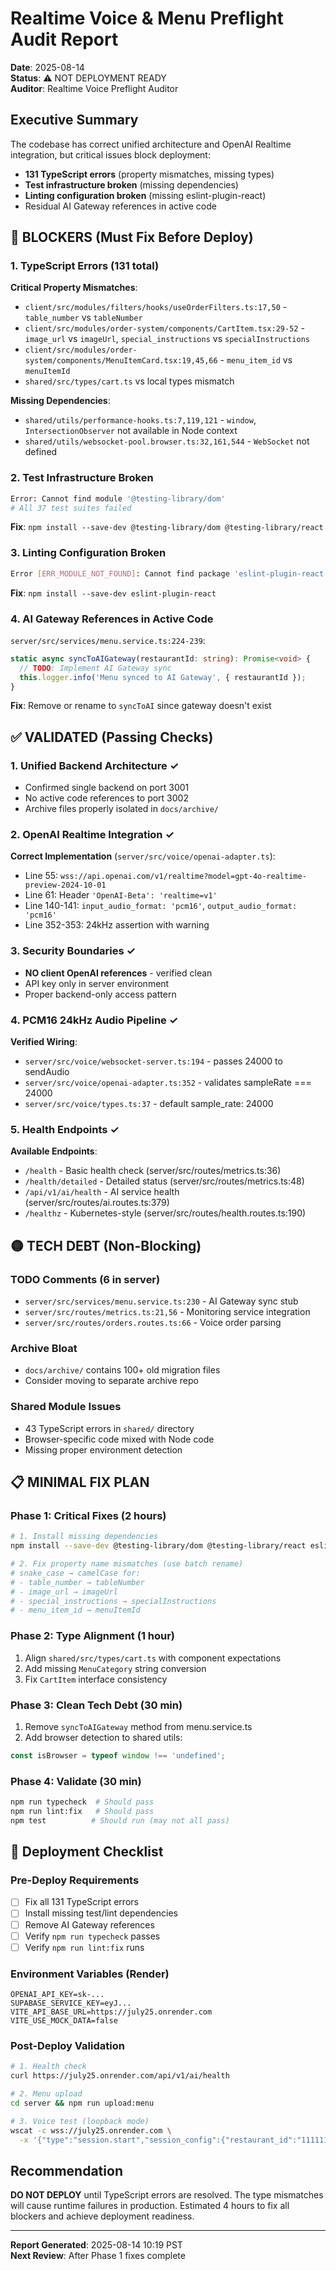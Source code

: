 # Realtime Voice & Menu Preflight Audit Report
**Date**: 2025-08-14  
**Status**: ⚠️ NOT DEPLOYMENT READY  
**Auditor**: Realtime Voice Preflight Auditor

## Executive Summary
The codebase has correct unified architecture and OpenAI Realtime integration, but critical issues block deployment:
- **131 TypeScript errors** (property mismatches, missing types)
- **Test infrastructure broken** (missing dependencies)
- **Linting configuration broken** (missing eslint-plugin-react)
- Residual AI Gateway references in active code

## 🔴 BLOCKERS (Must Fix Before Deploy)

### 1. TypeScript Errors (131 total)
**Critical Property Mismatches**:
- `client/src/modules/filters/hooks/useOrderFilters.ts:17,50` - `table_number` vs `tableNumber`
- `client/src/modules/order-system/components/CartItem.tsx:29-52` - `image_url` vs `imageUrl`, `special_instructions` vs `specialInstructions`
- `client/src/modules/order-system/components/MenuItemCard.tsx:19,45,66` - `menu_item_id` vs `menuItemId`
- `shared/src/types/cart.ts` vs local types mismatch

**Missing Dependencies**:
- `shared/utils/performance-hooks.ts:7,119,121` - `window`, `IntersectionObserver` not available in Node context
- `shared/utils/websocket-pool.browser.ts:32,161,544` - `WebSocket` not defined

### 2. Test Infrastructure Broken
```bash
Error: Cannot find module '@testing-library/dom'
# All 37 test suites failed
```
**Fix**: `npm install --save-dev @testing-library/dom @testing-library/react`

### 3. Linting Configuration Broken  
```bash
Error [ERR_MODULE_NOT_FOUND]: Cannot find package 'eslint-plugin-react'
```
**Fix**: `npm install --save-dev eslint-plugin-react`

### 4. AI Gateway References in Active Code
`server/src/services/menu.service.ts:224-239`:
```typescript
static async syncToAIGateway(restaurantId: string): Promise<void> {
  // TODO: Implement AI Gateway sync
  this.logger.info('Menu synced to AI Gateway', { restaurantId });
}
```
**Fix**: Remove or rename to `syncToAI` since gateway doesn't exist

## ✅ VALIDATED (Passing Checks)

### 1. Unified Backend Architecture ✓
- Confirmed single backend on port 3001
- No active code references to port 3002
- Archive files properly isolated in `docs/archive/`

### 2. OpenAI Realtime Integration ✓
**Correct Implementation** (`server/src/voice/openai-adapter.ts`):
- Line 55: `wss://api.openai.com/v1/realtime?model=gpt-4o-realtime-preview-2024-10-01`
- Line 61: Header `'OpenAI-Beta': 'realtime=v1'`
- Line 140-141: `input_audio_format: 'pcm16'`, `output_audio_format: 'pcm16'`
- Line 352-353: 24kHz assertion with warning

### 3. Security Boundaries ✓
- **NO client OpenAI references** - verified clean
- API key only in server environment
- Proper backend-only access pattern

### 4. PCM16 24kHz Audio Pipeline ✓
**Verified Wiring**:
- `server/src/voice/websocket-server.ts:194` - passes 24000 to sendAudio
- `server/src/voice/openai-adapter.ts:352` - validates sampleRate === 24000
- `server/src/voice/types.ts:37` - default sample_rate: 24000

### 5. Health Endpoints ✓
**Available Endpoints**:
- `/health` - Basic health check (server/src/routes/metrics.ts:36)
- `/health/detailed` - Detailed status (server/src/routes/metrics.ts:48)
- `/api/v1/ai/health` - AI service health (server/src/routes/ai.routes.ts:379)
- `/healthz` - Kubernetes-style (server/src/routes/health.routes.ts:190)

## 🟡 TECH DEBT (Non-Blocking)

### TODO Comments (6 in server)
- `server/src/services/menu.service.ts:230` - AI Gateway sync stub
- `server/src/routes/metrics.ts:21,56` - Monitoring service integration
- `server/src/routes/orders.routes.ts:66` - Voice order parsing

### Archive Bloat
- `docs/archive/` contains 100+ old migration files
- Consider moving to separate archive repo

### Shared Module Issues  
- 43 TypeScript errors in `shared/` directory
- Browser-specific code mixed with Node code
- Missing proper environment detection

## 📋 MINIMAL FIX PLAN

### Phase 1: Critical Fixes (2 hours)
```bash
# 1. Install missing dependencies
npm install --save-dev @testing-library/dom @testing-library/react eslint-plugin-react

# 2. Fix property name mismatches (use batch rename)
# snake_case → camelCase for:
# - table_number → tableNumber
# - image_url → imageUrl  
# - special_instructions → specialInstructions
# - menu_item_id → menuItemId
```

### Phase 2: Type Alignment (1 hour)
1. Align `shared/src/types/cart.ts` with component expectations
2. Add missing `MenuCategory` string conversion
3. Fix `CartItem` interface consistency

### Phase 3: Clean Tech Debt (30 min)
1. Remove `syncToAIGateway` method from menu.service.ts
2. Add browser detection to shared utils:
```typescript
const isBrowser = typeof window !== 'undefined';
```

### Phase 4: Validate (30 min)
```bash
npm run typecheck  # Should pass
npm run lint:fix   # Should pass
npm test          # Should run (may not all pass)
```

## 🚀 Deployment Checklist

### Pre-Deploy Requirements
- [ ] Fix all 131 TypeScript errors
- [ ] Install missing test/lint dependencies  
- [ ] Remove AI Gateway references
- [ ] Verify `npm run typecheck` passes
- [ ] Verify `npm run lint:fix` runs

### Environment Variables (Render)
```env
OPENAI_API_KEY=sk-...
SUPABASE_SERVICE_KEY=eyJ...
VITE_API_BASE_URL=https://july25.onrender.com
VITE_USE_MOCK_DATA=false
```

### Post-Deploy Validation
```bash
# 1. Health check
curl https://july25.onrender.com/api/v1/ai/health

# 2. Menu upload
cd server && npm run upload:menu

# 3. Voice test (loopback mode)
wscat -c wss://july25.onrender.com \
  -x '{"type":"session.start","session_config":{"restaurant_id":"11111111-1111-1111-1111-111111111111","loopback":true}}'
```

## Recommendation
**DO NOT DEPLOY** until TypeScript errors are resolved. The type mismatches will cause runtime failures in production. Estimated 4 hours to fix all blockers and achieve deployment readiness.

---
**Report Generated**: 2025-08-14 10:19 PST  
**Next Review**: After Phase 1 fixes complete